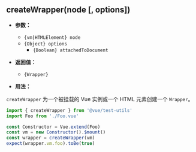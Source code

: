 ## createWrapper(node [, options])

- **参数：**

  - `{vm|HTMLElement} node`
  - `{Object} options`
    - `{Boolean} attachedToDocument`

- **返回值：**

  - `{Wrapper}`

- **用法：**

`createWrapper` 为一个被挂载的 Vue 实例或一个 HTML 元素创建一个 `Wrapper`。

```js
import { createWrapper } from '@vue/test-utils'
import Foo from './Foo.vue'

const Constructor = Vue.extend(Foo)
const vm = new Constructor().$mount()
const wrapper = createWrapper(vm)
expect(wrapper.vm.foo).toBe(true)
```
